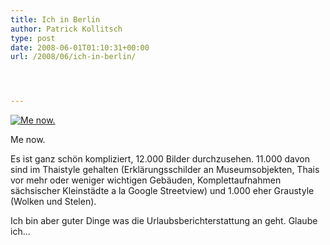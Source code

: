 ```yaml
---
title: Ich in Berlin
author: Patrick Kollitsch
type: post
date: 2008-06-01T01:10:31+00:00
url: /2008/06/ich-in-berlin/




---
```

<div class="flickr">
  <a href="http://www.flickr.com/photos/schreibblogade/2541023597/" title="Me now."><img src="//farm3.static.flickr.com/2266/2541023597_44ea687351.jpg" alt="Me now." /></a></p> 
  
  <p>
    Me now.
  </p>
</div>

Es ist ganz schön kompliziert, 12.000 Bilder durchzusehen. 11.000 davon sind im Thaistyle gehalten (Erklärungsschilder an Museumsobjekten, Thais vor mehr oder weniger wichtigen Gebäuden, Komplettaufnahmen sächsischer Kleinstädte a la Google Streetview) und 1.000 eher Graustyle (Wolken und Stelen).

Ich bin aber guter Dinge was die Urlaubsberichterstattung an geht. Glaube ich...
